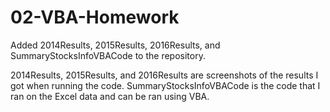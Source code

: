 # 02-VBA-Homework

Added 2014Results, 2015Results, 2016Results, and SummaryStocksInfoVBACode to the repository.

2014Results, 2015Results, and 2016Results are screenshots of the results I got when running the code.
SummaryStocksInfoVBACode is the code that I ran on the Excel data and can be ran using VBA.
